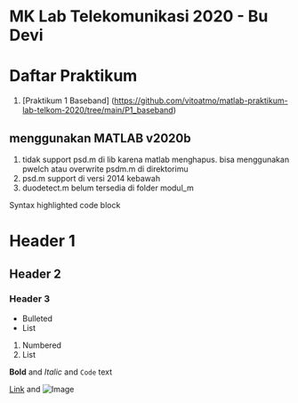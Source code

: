 # MK Lab Telekomunikasi 2020 - Bu Devi

# Daftar Praktikum 
1. [Praktikum 1 Baseband] (https://github.com/vitoatmo/matlab-praktikum-lab-telkom-2020/tree/main/P1_baseband)


## menggunakan MATLAB v2020b

1. tidak support psd.m di lib karena matlab menghapus. bisa menggunakan pwelch atau overwrite psdm.m di direktorimu
2. psd.m support di versi 2014 kebawah
3. duodetect.m belum tersedia di folder modul_m


Syntax highlighted code block

# Header 1
## Header 2
### Header 3

- Bulleted
- List

1. Numbered
2. List

**Bold** and _Italic_ and `Code` text

[Link](url) and ![Image](src)


